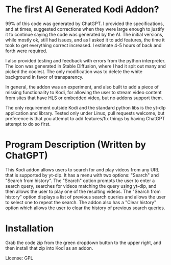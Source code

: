 # The first AI Generated Kodi Addon?
99% of this code was generated by ChatGPT. I provided the specifications, and at times, suggested corrections when they were large enough to justify it to continue saying the code was generated by the AI. The initial versions, while mostly ok, still had issues, and as I asked it to add features, the time it took to get everything correct increased. I estimate 4-5 hours of back and forth were required.

I also provided testing and feedback with errors from the python interpreter. The icon was generated in Stable Diffusion, where I had it spit out many and picked the coolest. The only modification was to delete the white background in favor of transparency.

In general, the addon was an experiment, and also built to add a piece of missing functionality to Kodi, for allowing the user to stream video content from sites that have HLS or embedded video, but no addons support them. 

The only requirement outside Kodi and the standard python libs is the yt-dlp application and library. Tested only under Linux, pull requests welcome, but preference is that you attempt to add features/fix things by having ChatGPT attempt to do so first.

# Program Description (Written by ChatGPT)

This Kodi addon allows users to search for and play videos from any URL that is supported by yt-dlp. It has a menu with two options: "Search" and "Search from history". The "Search" option prompts the user to enter a search query, searches for videos matching the query using yt-dlp, and then allows the user to play one of the resulting videos. The "Search from history" option displays a list of previous search queries and allows the user to select one to repeat the search. The addon also has a "Clear history" option which allows the user to clear the history of previous search queries.

# Installation

Grab the code zip from the green dropdown button to the upper right, and then install that zip into Kodi as an addon.

License: GPL
